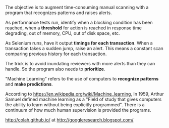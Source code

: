 The objective is to augment time-consuming manual scanning with a program that recognizes patterns and raises alerts.

As performance tests run, identify when a blocking condition has been reached,
when a **threshold** for action is reached in response time degrading, out of memory, CPU, out of disk space, etc.

As Selenium runs, have it output **timings for each transaction**.
When a transaction takes a sudden jump, raise an alert.
This means a constant scan comparing previous history for each transaction.

The trick is to avoid inundating reviewers with more alerts than they can handle.
So the program also needs to **prioritize**.

"Machine Learning" refers to the use of computers to <strong>recognize patterns</strong> and <strong>make predictions</strong>.

According to https://en.wikipedia.org/wiki/Machine_learning,
In 1959, Arthur Samuel defined machine learning as a 
"Field of study that gives computers the ability to learn without being explicitly programmed".
There is a continuum of how much human supervision is provided the programs.

http://colah.github.io/ at http://googleresearch.blogspot.com/
